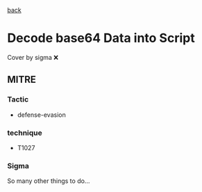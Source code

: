 [back](../index.md)
# Decode base64 Data into Script
Cover by sigma :x: 

## MITRE
### Tactic
  - defense-evasion

### technique
  - T1027

### Sigma

 So many other things to do...